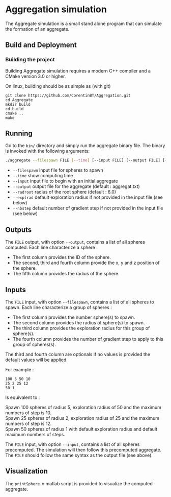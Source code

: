 # Aggregation simulation

The Aggregate simulation is a small stand alone program that can
simulate the formation of an aggregate.

## Build and Deployment

### Building the project

Building Aggregate simulation requires a modern C++ compiler and a CMake version 3.0 or
higher.

On linux, building should be as simple as (with git)

    git clone https://github.com/CorentinBT/Aggregation.git
    cd Aggregate
    mkdir build
    cd build
    cmake ..
    make

## Running

Go to the `bin/` directory and simply run the aggregate binary file. The binary is invoked with the following arguments:

```sh
./aggregate --filespawn FILE [--time] [--input FILE] [--output FILE] [--radroot RADIUS]
```

* `--filespawn` input file for spheres to spawn
* `--time` show computing time
* `--input` input file to begin with an initial aggregate
* `--output` output file for the aggregate (default : aggregat.txt)
* `--radroot` radius of the root sphere (default : 6.0)
* `--explrad` default exploration radius if not provided in the input file (see below)
* `--nbstep` default number of gradient step if not provided in the input file (see below)

## Outputs

The `FILE` output, with option `--output`, contains a list of all spheres computed.
Each line characterize a sphere :

* The first column provides the ID of the sphere.
* The second, third and fourth column provide the x, y and z position of the sphere.
* The fifth column provides the radius of the sphere.

## Inputs

The `FILE` input, with option `--filespawn`, contains a list of all spheres to spawn.
Each line characterize a group of spheres :

* The first column provides the number sphere(s) to spawn.
* The second column provides the radius of sphere(s) to spawn.
* The third column provides the exploration radius for this group of sphere(s).
* The fourth column provides the number of gradient step to apply to this group of spheres(s).

The third and fourth column are optionals if no values is provided the default values will be applied.

For example :
```
100 5 50 10
25 2 25 12
50 1
```
Is equivalent to :

Spawn 100 spheres of radius 5, exploration radius of 50 and the maximum numbers of step is 10.  
Spawn 25 spheres of radius 2, exploration radius of 25 and the maximum numbers of step is 12.  
Spawn 50 spheres of radius 1 with default exploration radius and default maximum numbers of steps.  


The `FILE` input, with option `--input`, contains a list of all spheres precomputed.
The simulation will then follow this precomputed aggregate. The `FILE` should follow the
same syntax as the output file (see above).

## Visualization

The `printSphere.m` matlab script is provided to visualize the computed aggregate.  